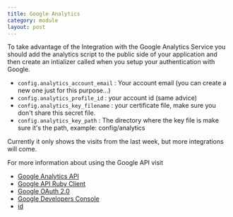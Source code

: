 ```yaml
---
title: Google Analytics
category: module
layout: post
---
```


To take advantage of the Integration with the Google Analytics Service you should add the analytics script to the public side of your application and then create an intializer called when you setup your authentication with Google.

* `config.analytics_account_email` : Your account email (you can create a new one just for this purpose...)
* `config.analytics_profile_id` : your account id (same advice)
* `config.analytics_key_filename` : your certificate file, make sure you don't share this secret file.
* `config.analytics_key_path` : The directory where the key file is make sure it's the path, example: config/analytics

Currently it only shows the visits from the last week, but more integrations will come.

For more information about using the Google API visit

* [Google Analytics API](https://developers.google.com/analytics/devguides/reporting/core/v3/)
* [Google API Ruby Client](https://github.com/google/google-api-ruby-client)
* [Google OAuth 2.0](https://developers.google.com/accounts/docs/OAuth2)
* [Google Developers Console](https://cloud.google.com/console)
* [id](https://developers.google.com/analytics/devguides/config/mgmt/v3/mgmtReference/management/accountSummaries/list)
